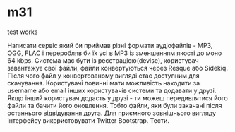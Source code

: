 m31
===

test works

Написати сервіс який би приймав різні формати аудіофайлів - MP3, OGG, FLAC і переробляв би їх усі в
MP3 із зменшенням якості до моно 64 kbps.
Система має бути із реєстрацією(devise), користувач завантажує свої файли, файли конвертуються через
Resque або Sidekiq.
Після чого файл у конвертованому вигляді стає доступним для скачування.
Користувачі повинні мати можливість находити за username або email інших користувачів системи та
додавати у друзі. Якщо інший користувач додасть у друзі - ти можеш передивлятися його файли та бачити його оновлення.
Тобто файли, яки були закачані після останнього відвідування друга.
Для приємного зовнішнього вигляду інтерфейсу використовувати Twitter Bootstrap.
Тести.
